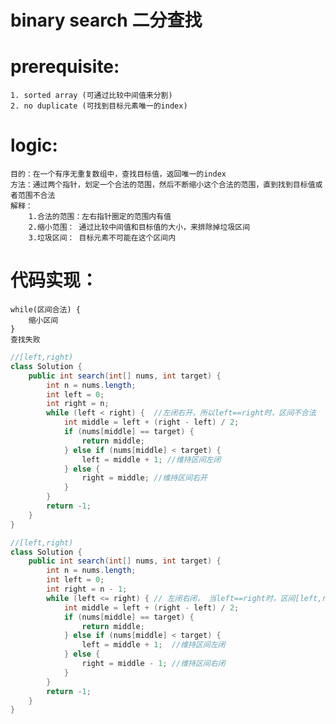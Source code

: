 # binary search 二分查找

# prerequisite: 
    1. sorted array (可通过比较中间值来分割)
    2. no duplicate (可找到目标元素唯一的index)

# logic:
    目的：在一个有序无重复数组中，查找目标值，返回唯一的index
    方法：通过两个指针，划定一个合法的范围，然后不断缩小这个合法的范围，直到找到目标值或者范围不合法
    解释：
        1.合法的范围：左右指针圈定的范围内有值
        2.缩小范围： 通过比较中间值和目标值的大小，来排除掉垃圾区间
        3.垃圾区间： 目标元素不可能在这个区间内
# 代码实现：

    while(区间合法) {
        缩小区间
    }
    查找失败

```java
//[left,right)
class Solution {
    public int search(int[] nums, int target) {
        int n = nums.length;
        int left = 0;
        int right = n;
        while (left < right) {  //左闭右开，所以left==right时，区间不合法
            int middle = left + (right - left) / 2;
            if (nums[middle] == target) {
                return middle;
            } else if (nums[middle] < target) {
                left = middle + 1; //维持区间左闭
            } else {
                right = middle; //维持区间右开
            }
        }
        return -1;
    }
}
```
```java
//[left,right)
class Solution {
    public int search(int[] nums, int target) {
        int n = nums.length;
        int left = 0;
        int right = n - 1;
        while (left <= right) { // 左闭右闭， 当left==right时，区间[left,right]仍然有效
            int middle = left + (right - left) / 2;
            if (nums[middle] == target) {
                return middle;
            } else if (nums[middle] < target) {
                left = middle + 1;  //维持区间左闭
            } else {
                right = middle - 1; //维持区间右闭
            }
        }
        return -1;
    }
}
```
